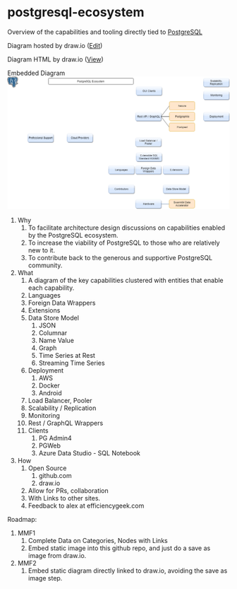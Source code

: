 # postgresql-ecosystem
<!-- https://stackoverflow.com/questions/3492153/markdown-open-a-new-window-link/5803384 -->
Overview of the capabilities and tooling directly tied to <a href="https://postgresql.org/" target="_blank">PostgreSQL</a>

Diagram hosted by draw.io (<a href="https://www.draw.io/?mode=github#HEfficiencyGeek%2Fpostgresql-ecosystem%2Fmaster%2Fpostgresql-ecosystem.drawio" target="_drawio">Edit</a>)

Diagram HTML by draw.io (<a href="https://efficiencygeek.github.io/postgresql-ecosystem/postgresql-ecosystem.html" target="_diagramhtml">View</a>)

Embedded Diagram
![Embedded Diagram2](https://raw.githubusercontent.com/EfficiencyGeek/postgresql-ecosystem/master/postgresql-ecosystem.png?token=AC2QMHEJNQAQDT35KDKHL625KG3OQ)

1. Why  
	1. To facilitate architecture design discussions on capabilities enabled by the PostgreSQL ecosystem.
	1. To increase the viability of PostgreSQL to those who are relatively new to it.
	1. To contribute back to the generous and supportive PostgreSQL community.
2. What
	1. A diagram of the key capabilities clustered with entities that enable each capability. 
	1. Languages  
	1. Foreign Data Wrappers  
	1. Extensions  
	1. Data Store Model   
		1. JSON  
		1. Columnar  
		1. Name Value  
		1. Graph  
		1. Time Series at Rest  
		1. Streaming Time Series  
	1. Deployment  
		1. AWS  
		1. Docker  
		1. Android  
	1. Load Balancer, Pooler  
	1. Scalability / Replication  
	1. Monitoring  
	1. Rest / GraphQL Wrappers  
	1. Clients  
		1. PG Admin4  
		1. PGWeb  
		1. Azure Data Studio - SQL Notebook  
3. How  
	1. Open Source
		1. github.com
		2. draw.io
	1. Allow for PRs, collaboration  
	1. With Links to other sites.  
	1. Feedback to alex at efficiencygeek.com  

Roadmap:  
1. MMF1  
	1.	Complete Data on Categories, Nodes with Links
	2. 	Embed static image into this github repo, and just do a save as image from draw.io.
2. MMF2
	1. Embed static diagram directly linked to draw.io, avoiding the save as image step.
